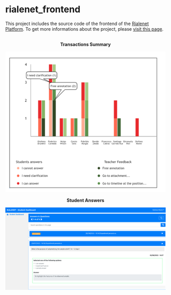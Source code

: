 # rialenet_frontend
This project includes the source code of the frontend of the  [Rialenet Platform](https://github.com/crs4/rialenet/). To get more informations about the project, please [visit this page](https://www.crs4.it/projectdetails/RIALENET/). <br><br>

<p style="text-align: center;"><b>Transactions Summary</b></p>

![Transactions Summary](assets/graph.png)

<p style="text-align: center;"><b>Student Answers</b></p>

![Student Answers](assets/studentAnswers.png)


